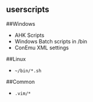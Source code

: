 userscripts
-----------

##Windows
 - AHK Scripts
 - Windows Batch scripts in /bin
 - ConEmu XML settings

##Linux
 - `~/bin/*.sh`

##Common
 - `.vim/*`
